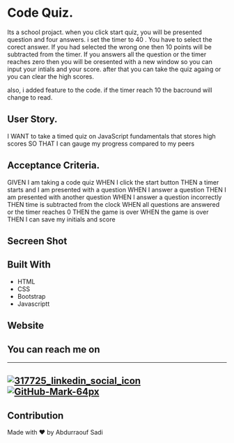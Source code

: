 # Code Quiz.
Its a school projact. when you click start quiz, you will be presented question and four answers. i set the timer to 40 . You have to select the corect answer. If you had selected the wrong one  then 10 points will be subtracted from the timer. 
If you answers all the question or the timer reaches zero then you will be oresented with a new window so you can input your intials and your score.
after that you can take the quiz againg or you can clear the high scores.

also, i added feature to the code. if the timer reach 10 the bacround will change to read.

## User Story.
I WANT to take a timed quiz on JavaScript fundamentals that stores high scores
SO THAT I can gauge my progress compared to my peers

## Acceptance Criteria.
GIVEN I am taking a code quiz
WHEN I click the start button
THEN a timer starts and I am presented with a question
WHEN I answer a question
THEN I am presented with another question
WHEN I answer a question incorrectly
THEN time is subtracted from the clock
WHEN all questions are answered or the timer reaches 0
THEN the game is over
WHEN the game is over
THEN I can save my initials and score

## Secreen Shot




## Built With
* HTML
* CSS
* Bootstrap
* Javascriptt

## Website


## You can reach me on
---
[![317725_linkedin_social_icon](https://user-images.githubusercontent.com/89751266/140631331-e97c3a6d-52f7-4d12-b38f-33ca5a2fad7d.png)][1]
[![GitHub-Mark-64px](https://user-images.githubusercontent.com/89751266/140631675-21779441-b105-4714-a99d-1785de17d460.png)][2]
---
[1]: https://www.linkedin.com/in/abdurraouf-sadi/
[2]: https://github.com/asadi80

## Contribution

Made with ❤️ by Abdurraouf Sadi


